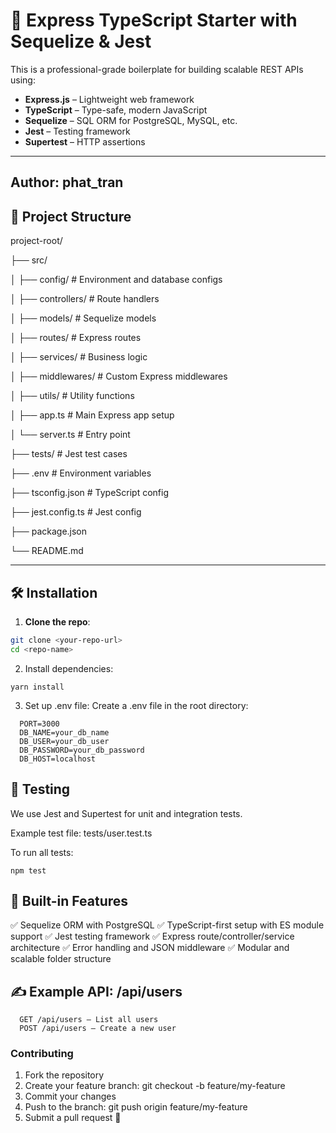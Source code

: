 # 🚀 Express TypeScript Starter with Sequelize & Jest

This is a professional-grade boilerplate for building scalable REST APIs using:

- **Express.js** – Lightweight web framework
- **TypeScript** – Type-safe, modern JavaScript
- **Sequelize** – SQL ORM for PostgreSQL, MySQL, etc.
- **Jest** – Testing framework
- **Supertest** – HTTP assertions

---
Author: phat_tran
---

## 📁 Project Structure


project-root/

├── src/

│ ├── config/ # Environment and database configs

│ ├── controllers/ # Route handlers

│ ├── models/ # Sequelize models

│ ├── routes/ # Express routes

│ ├── services/ # Business logic

│ ├── middlewares/ # Custom Express middlewares

│ ├── utils/ # Utility functions

│ ├── app.ts # Main Express app setup

│ └── server.ts # Entry point

├── tests/ # Jest test cases

├── .env # Environment variables

├── tsconfig.json # TypeScript config

├── jest.config.ts # Jest config

├── package.json

└── README.md



---

## 🛠️ Installation

1. **Clone the repo**:

```bash
git clone <your-repo-url>
cd <repo-name>
```

2. Install dependencies:

``` yarn install ```

3. Set up .env file: Create a .env file in the root directory:

```
  PORT=3000
  DB_NAME=your_db_name
  DB_USER=your_db_user
  DB_PASSWORD=your_db_password
  DB_HOST=localhost
```

## 🧪 Testing

We use Jest and Supertest for unit and integration tests.

Example test file: tests/user.test.ts

To run all tests:

``` npm test ```

## 🧱 Built-in Features

✅ Sequelize ORM with PostgreSQL
✅ TypeScript-first setup with ES module support
✅ Jest testing framework
✅ Express route/controller/service architecture
✅ Error handling and JSON middleware
✅ Modular and scalable folder structure


## ✍️ Example API: /api/users

```
  GET /api/users – List all users
  POST /api/users – Create a new user
```

###  Contributing
  1. Fork the repository
  2. Create your feature branch: git checkout -b feature/my-feature
  3. Commit your changes
  4. Push to the branch: git push origin feature/my-feature
  5. Submit a pull request 🚀
